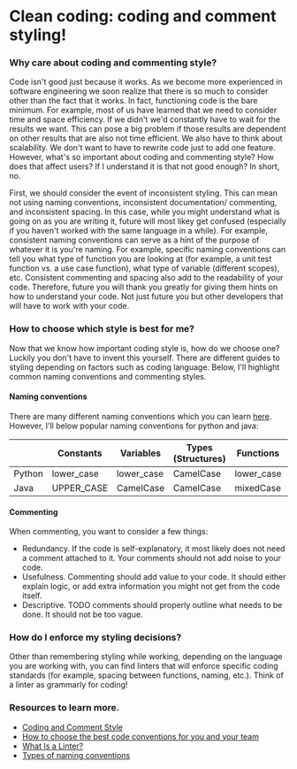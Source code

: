 # Clean coding: coding and comment styling!


### Why care about coding and commenting style?

Code isn't good just because it works. As we become more experienced in software engineering we soon realize that there is so much to consider other than the fact that it works. In fact, functioning code is the bare minimum. For example, most of us have learned that we need to consider time and space efficiency. If we didn't we'd constantly have to wait for the results we want. This can pose a big problem if those results are dependent on other results that are also not time efficient. We also have to think about scalability. We don't want to have to rewrite code just to add one feature. However, what's so important about coding and commenting style? How does that affect users? If I understand it is that not good enough? In short, no.

First, we should consider the event of inconsistent styling. This can mean not using naming conventions, inconsistent documentation/ commenting, and inconsistent spacing. In this case, while you might understand what is going on as you are writing it, future will most likey get confused (especially if you haven't worked with the same language in a while). For example, consistent naming conventions can serve as a hint of the purpose of whatever it is you're naming. For example, specific naming conventions can tell you what type of function you are looking at (for example, a unit test function vs. a use case function), what type of variable (different scopes), etc. Consistent commenting and spacing also add to the readability of your code. Therefore, future you will thank you greatly for giving them hints on how to understand your code. Not just future you but other developers that will have to work with your code.

### How to choose which style is best for me?

Now that we know how important coding style is, how do we choose one? Luckily you don't have to invent this yourself. There are different guides to styling depending on factors such as coding language. Below, I'll highlight common naming conventions and commenting styles.

#### Naming conventions
There are many different naming conventions which you can learn [here](https://www.freecodecamp.org/news/programming-naming-conventions-explained/). However, I'll below popular naming conventions for python and java:

|               | Constants | Variables | 	Types (Structures) | 	Functions | Modules |
| ------------- | --------- |--------- |--------- |--------- |--------- |
| Python        | lower_case|lower_case | CamelCase|lower_case|lowercase|
| Java  | 	UPPER_CASE|CamelCase | CamelCase|mixedCase|lowercase|

#### Commenting

When commenting, you want to consider a few things:
- Redundancy. If the code is self-explanatory, it most likely does not need a comment attached to it. Your comments should not add noise to your code.
- Usefulness. Commenting should add value to your code. It should either explain logic, or add extra information you might not get from the code itself.
- Descriptive. TODO comments should properly outline what needs to be done. It should not be too vague.
  
### How do I enforce my styling decisions?

Other than remembering styling while working, depending on the language you are working with, you can find linters that will enforce specific coding standards (for example, spacing between functions, naming, etc.). Think of a linter as grammarly for coding!

### Resources to learn more.
- [Coding and Comment Style](https://mitcommlab.mit.edu/broad/commkit/coding-and-comment-style/#:~:text=Your%20code%20will%20only%20be,be%20consistent%20with%20field%20conventions.)
- [How to choose the best code conventions for you and your team](https://www.freecodecamp.org/news/how-to-choose-the-best-code-conventions-for-you-and-your-team-992cc2cc7b83/)
- [What Is a Linter?](https://www.testim.io/blog/what-is-a-linter-heres-a-definition-and-quick-start-guide/)
- [Types of naming conventions](https://www.freecodecamp.org/news/programming-naming-conventions-explained/)
